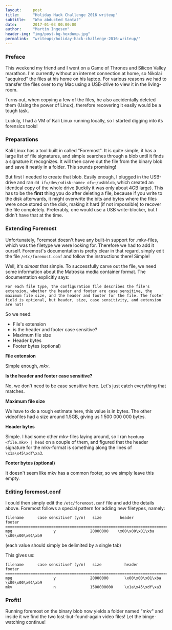 ```yaml
---
layout:     post
title:      "Holiday Hack Challenge 2016 writeup"
subtitle:   "Who abducted Santa?"
date:       2017-01-03 00:00:00
author:     "Martin Ingesen"
header-img: "img/post-bg-hexdump.jpg"
permalink:  "writeups/holiday-hack-challenge-2016-writeup/"
---
```


### Preface
This weekend my friend and I went on a Game of Thrones and Silicon Valley marathon. I'm currently without an internet connection at home,
so Nikolai "acquired" the files at his home on his laptop. For various reasons we had to transfer the files over to my Mac using a USB-drive to view it in the living-room.

Turns out, when copying a few of the files, he also accidentally deleted them (Using the power of Linux), therefore recovering it easily would be a tough task.

Luckily, I had a VM of Kali Linux running locally, so I started digging into its forensics tools!

### Preparations

Kali Linux has a tool built in called "Foremost". It is quite simple, it has a large list of file signatures, and simple searches through a blob until it finds a signature it recognizes.
It will then carve out the file from the binary blob and save it neatly in a folder. This sounds promising!

But first I needed to create that blob. Easily enough, I plugged in the USB-drive and ran ```dd if=/dev/<disk-name> of=~/usbblob```, which created an identical copy of the whole drive (luckily it was only about 4GB large). This has to be the **first** thing you do after deleting a file, because if you write to the disk afterwards, it might overwrite the bits and bytes where the files were once stored on the disk, making it hard (if not impossible) to recover the file completely. Preferably, one would use a USB write-blocker,  but I didn't have that at the time.

### Extending Foremost

Unfortunately, Foremost doesn't have any built-in support for .mkv-files, which was the filetype we were looking for. Therefore we had to add it ourself. Foremost's documentation is pretty clear in that regard, simply edit the file ```/etc/foremost.conf``` and follow the instructions there! Simple!

Well, it's *almost* that simple. To successfully carve out the file, we need some information about the Matroska media container format. The documentation explicitly says:

    For each file type, the configuration file describes the file's extension, whether the header and footer are case sensitive, the maximum file size, and the header and footer for the file. The footer field is optional, but header, size, case sensitivity, and extension are not!

So we need:

- File's extension
- is the header and footer case sensitive?
- Maximum file size
- Header bytes
- Footer bytes (optional)

**File extension**

Simple enough, *mkv*.

**Is the header and footer case sensitive?**

No, we don't need to be case sensitive here. Let's just catch everything that matches.

**Maximum file size**

We have to do a rough estimate here, this value is in bytes. The other videofiles had a size around 1.5GB, giving us 1 500 000 000 bytes.

**Header bytes**

Simple. I had some other mkv-files laying around, so I ran ```hexdump <file.mkv> | head``` on a couple of them, and figured that the header signature for the mkv-format is something along the lines of ```\x1a\x45\xdf\xa3```.

**Footer bytes (optional)**

It doesn't seem like mkv has a common footer, so we simply leave this empty.

### Editing foremost.conf

I could then simply edit the ```/etc/foremost.conf``` file and add the details above. Foremost follows a special pattern for adding new filetypes, namely:

    filename      case sensitive? (y/n)   size        header                footer
    =======================================================================================
    mpg                  y               20000000    \x00\x00\x01\xba      \x00\x00\x01\xb9

(each value should simply be delimited by a single tab)

This gives us:

    filename      case sensitive? (y/n)   size          header             footer
    =====================================================================================================
    mpg                  y               20000000       \x00\x00\x01\xba   \x00\x00\x01\xb9
    mkv                  n               1500000000     \x1a\x45\xdf\xa3


### Profit!

Running foremost on the binary blob now yields a folder named "mkv" and inside it we find the two lost-but-found-again video files! Let the binge-watching continue!

